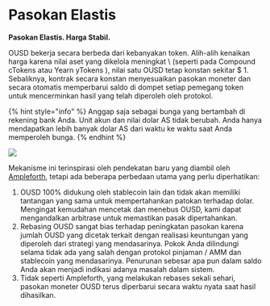 # Pasokan Elastis

**Pasokan Elastis. Harga Stabil.**

OUSD bekerja secara berbeda dari kebanyakan token. Alih-alih kenaikan harga karena nilai aset yang dikelola meningkat \ (seperti pada Compound cTokens atau Yearn yTokens \), nilai satu OUSD tetap konstan sekitar $ 1. Sebaliknya, kontrak secara konstan menyesuaikan pasokan moneter dan secara otomatis memperbarui saldo di dompet setiap pemegang token untuk mencerminkan hasil yang telah diperoleh oleh protokol.

{% hint style="info" %}
Anggap saja sebagai bunga yang bertambah di rekening bank Anda. Unit akun dan nilai dolar AS tidak berubah. Anda hanya mendapatkan lebih banyak dolar AS dari waktu ke waktu saat Anda memperoleh bunga.
{% endhint %}

![](../../.gitbook/assets/ousd_docs_graphics_4.png)

Mekanisme ini terinspirasi oleh pendekatan baru yang diambil oleh [Ampleforth](https://www.ampleforth.org/), tetapi ada beberapa perbedaan utama yang perlu diperhatikan:

1. OUSD 100% didukung oleh stablecoin lain dan tidak akan memiliki tantangan yang sama untuk mempertahankan patokan terhadap dolar. Mengingat kemudahan mencetak dan menebus OUSD, kami dapat mengandalkan arbitrase untuk memastikan pasak dipertahankan.
2. Rebasing OUSD sangat bias terhadap peningkatan pasokan karena jumlah OUSD yang dicetak terkait dengan realisasi keuntungan yang diperoleh dari strategi yang mendasarinya. Pokok Anda dilindungi selama tidak ada yang salah dengan protokol pinjaman / AMM dan stablecoin yang mendasarinya. Penurunan sebesar apa pun dalam saldo Anda akan menjadi indikasi adanya masalah dalam sistem.
3. Tidak seperti Ampleforth, yang melakukan rebases sekali sehari, pasokan moneter OUSD terus diperbarui secara waktu nyata saat hasil dihasilkan.

